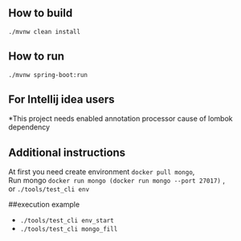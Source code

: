 ## How to build
`./mvnw clean install`

## How to run
`./mvnw spring-boot:run`

## For Intellij idea users
*This project needs enabled annotation processor cause of lombok dependency

## Additional instructions
At first you need create environment `docker pull mongo`,<br>
Run mongo  `docker run mongo (docker run mongo --port 27017)` ,<br>
or `./tools/test_cli env`

##execution example
* `./tools/test_cli env_start`
* `./tools/test_cli mongo_fill`


